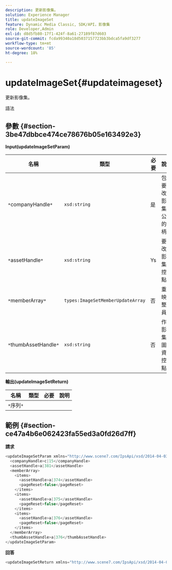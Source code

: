 ```yaml
---
description: 更新影像集。
solution: Experience Manager
title: updateImageSet
feature: Dynamic Media Classic, SDK/API，影像集
role: Developer,Admin
exl-id: d8d5fb80-17f1-424f-8a61-27189f87d603
source-git-commit: fcda99340a18d5037157723bb3bdca5fa9df3277
workflow-type: tm+mt
source-wordcount: '85'
ht-degree: 18%

---
```


# updateImageSet{#updateimageset}

更新影像集。

語法

## 參數 {#section-3be47dbbce474ce78676b05e163492e3}

**Input(updateImageSetParam)**

| 名稱 | 類型 | 必要 | 說明 |
|---|---|---|---|
| `*`companyHandle`*` | `xsd:string` | 是 | 包含要修改的影像集的公司的句柄。 |
| `*`assetHandle`*` | `xsd:string` | Ys | 要修改的影像集的控點。 |
| `*`memberArray`*` | `types:ImageSetMemberUpdateArray` | 否 | 重置映像整合員。 |
| `*`thumbAssetHandle`*` | `xsd:string` | 否 | 作為影像集縮圖的資產控點。 |

**輸出(updateImageSetReturn)**

| 名稱 | 類型 | 必要 | 說明 |
|---|---|---|---|
| `*`序列`*` |  |  |  |

## 範例 {#section-ce47a4b6e062423fa55ed3a0fd26d7ff}

**請求**

```java
<updateImageSetParam xmlns="http://www.scene7.com/IpsApi/xsd/2014-04-03"> 
  <companyHandle>c|15</companyHandle> 
  <assetHandle>a|381</assetHandle> 
  <memberArray> 
    <items> 
      <assetHandle>a|374</assetHandle> 
      <pageReset>false</pageReset> 
    </items> 
    <items> 
      <assetHandle>a|375</assetHandle> 
      <pageReset>false</pageReset> 
    </items> 
    <items> 
      <assetHandle>a|376</assetHandle> 
      <pageReset>false</pageReset> 
    </items> 
  </memberArray> 
  <thumbAssetHandle>a|376</thumbAssetHandle> 
</updateImageSetParam>
```

**回答**

```java
<updateImageSetReturn xmlns="http://www.scene7.com/IpsApi/xsd/2014-04-03"/>
```
